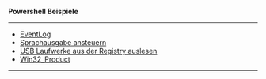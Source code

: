 **Powershell Beispiele**

---

* [EventLog](https://github.com/dr-woitschek/powershell/tree/main/Beispiele/EventLog/ReadMe.md)
* [Sprachausgabe ansteuern](https://github.com/dr-woitschek/powershell/tree/main/Beispiele/Sprachausgabe/ReadMe.md)
* [USB Laufwerke aus der Registry auslesen](https://github.com/dr-woitschek/powershell/tree/main/Beispiele/USB/ReadMe.md)
* [Win32_Product](https://github.com/dr-woitschek/powershell/tree/main/Beispiele/Win32_Product/ReadMe.md)

---
